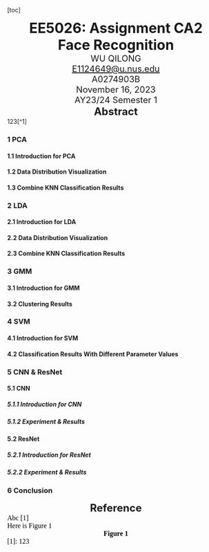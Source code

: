 [toc]

<div align="center" style="font-size: 32px; font-weight:bold">
 EE5026: Assignment CA2
</div>
<div align="center" style="font-size: 32px; font-weight:bold">
Face Recognition
</div>
<div align="center" style="font-size: 20px;">
WU QILONG<br><a href="mailto:E1124649@u.nus.edu">E1124649@u.nus.edu</a><br>A0274903B<br>
November 16, 2023<br>
AY23/24 Semester 1
</div> 



<div align="center" style="font: Times New Roman;font-size: 24px; font-weight:bold">
Abstract
</div> 
123[^1]



### 1 PCA

#### 1.1   Introduction for PCA





#### 1.2   Data Distribution Visualization



#### 1.3   Combine KNN Classification Results



### 2 LDA

#### 2.1   Introduction for LDA





#### 2.2   Data Distribution Visualization



#### 2.3   Combine KNN Classification Results



### 3 GMM

#### 3.1   Introduction for GMM



#### 3.2   Clustering Results



### 4 SVM

#### 4.1   Introduction for SVM



#### 4.2   Classification Results With Different Parameter Values



### 5 CNN & ResNet

#### 5.1   CNN

##### 5.1.1     Introduction for CNN



##### 5.1.2     Experiment & Results



#### 5.2   ResNet

##### 5.2.1     Introduction for ResNet



##### 5.2.2     Experiment & Results



### 6 Conclusion







<div align="center" style="font: Times New Roman;font-size: 24px; font-weight:bold">
Reference
</div> 

[^1]:123















<div style="font-size: 16px;
            font-family: 'Times New Roman', Times, serif;
            font-weight: regular;
    				color: black;
    				text-decoration: none;">
  Abc 
  <a href="#[1]"
     style="font-family: 'Times New Roman', Times, serif;
            font-weight: regular;
    				color: black;
    				text-decoration: none;">[1]
  </a>
</div>

<div style="font-size: 16px;
            font-family: 'Times New Roman', Times, serif;
            font-weight: regular;
    				color: black;
    				text-decoration: none;">
  Here is 
  <a href="#fig1"
     style="font-family: 'Times New Roman', Times, serif;
            font-weight: regular;
    				color: black;
    				text-decoration: none;">
    Figure 1
  </a>
</div>





<div align="center">     
  <a id="fig1" 
     style="font-size: 16px; font-family: 'Times New Roman', Times, serif; font-weight: bold; color: black; text-decoration: none;">Figure 1</a>
</div>

<div style="font-size: 16px; font-family: 'Times New Roman', Times, serif; font-weight: regular; color: black; text-decoration: none;">     
  <a id="[1]" 
     style="font-size: 16px; font-family: 'Times New Roman', Times, serif; font-weight: regular; color: black; text-decoration: none;">[1]</a>: 123
</div>
